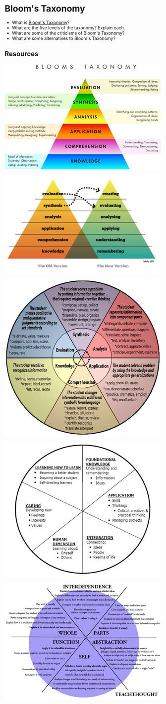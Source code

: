# Bloom's Taxonomy
- What is [Bloom's Taxonomy](http://www.otan.us/browse/index.cfm?fuseaction=doc&catid=23618&ref=603)?
- What are the five levels of the taxonomy? Explain each.
- What are some of the criticisms of Bloom's Taxonomy?
- What are some alternatives to Bloom's Taxonomy?

## Resources
![Bloom's Taxonomy](/images/blooms-taxonomy.jpg)

![Bloom's Revised](/images/blooms-revised.jpg)

![Bloom's Circular](/images/blooms-circular.jpg)

![Fink's Taxonomy](/images/finks-taxonomy.png)

![TeachThought](/images/teachthought-taxonomy.jpg)
